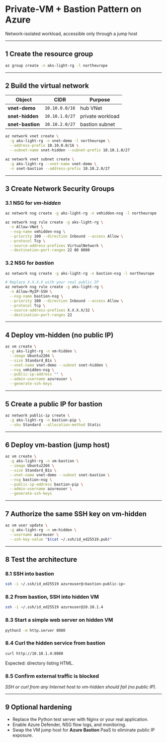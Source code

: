 # Private-VM + Bastion Pattern on Azure

Network-isolated workload, accessible only through a jump host

---

## 1  Create the resource group

```bash
az group create -n aks-light-rg -l northeurope
```

---

## 2  Build the virtual network

| Object           | CIDR           | Purpose          |
| ---------------- | -------------- | ---------------- |
| **vnet-demo**    | `10.10.0.0/16` | hub VNet         |
| **snet-hidden**  | `10.10.1.0/27` | private workload |
| **snet-bastion** | `10.10.2.0/27` | bastion subnet   |

```bash
az network vnet create \
  -g aks-light-rg -n vnet-demo -l northeurope \
  --address-prefix 10.10.0.0/16 \
  --subnet-name snet-hidden --subnet-prefix 10.10.1.0/27

az network vnet subnet create \
  -g aks-light-rg --vnet-name vnet-demo \
  -n snet-bastion --address-prefix 10.10.2.0/27
```

---

## 3  Create Network Security Groups

### 3.1 NSG for *vm-hidden*

```bash
az network nsg create -g aks-light-rg -n vmhidden-nsg -l northeurope

az network nsg rule create -g aks-light-rg \
  -n Allow-VNet \
  --nsg-name vmhidden-nsg \
  --priority 100 --direction Inbound --access Allow \
  --protocol Tcp \
  --source-address-prefixes VirtualNetwork \
  --destination-port-ranges 22 80 8080
```

### 3.2 NSG for *bastion*

```bash
az network nsg create -g aks-light-rg -n bastion-nsg -l northeurope

# Replace X.X.X.X with your real public IP
az network nsg rule create -g aks-light-rg \
  -n Allow-MyIP-SSH \
  --nsg-name bastion-nsg \
  --priority 100 --direction Inbound --access Allow \
  --protocol Tcp \
  --source-address-prefixes X.X.X.X/32 \
  --destination-port-ranges 22
```

---

## 4  Deploy **vm-hidden** (no public IP)

```bash
az vm create \
  -g aks-light-rg -n vm-hidden \
  --image Ubuntu2204 \
  --size Standard_B1s \
  --vnet-name vnet-demo --subnet snet-hidden \
  --nsg vmhidden-nsg \
  --public-ip-address "" \
  --admin-username azureuser \
  --generate-ssh-keys
```

---

## 5  Create a public IP for bastion

```bash
az network public-ip create \
  -g aks-light-rg -n bastion-pip \
  --sku Standard --allocation-method Static
```

---

## 6  Deploy **vm-bastion** (jump host)

```bash
az vm create \
  -g aks-light-rg -n vm-bastion \
  --image Ubuntu2204 \
  --size Standard_B1s \
  --vnet-name vnet-demo --subnet snet-bastion \
  --nsg bastion-nsg \
  --public-ip-address bastion-pip \
  --admin-username azureuser \
  --generate-ssh-keys
```

---

## 7  Authorize the same SSH key on **vm-hidden**

```bash
az vm user update \
  -g aks-light-rg -n vm-hidden \
  --username azureuser \
  --ssh-key-value "$(cat ~/.ssh/id_ed25519.pub)"
```

---

## 8  Test the architecture

### 8.1 SSH into bastion

```bash
ssh -i ~/.ssh/id_ed25519 azureuser@<bastion-public-ip>
```

### 8.2 From bastion, SSH into hidden VM

```bash
ssh -i ~/.ssh/id_ed25519 azureuser@10.10.1.4
```

### 8.3 Start a simple web server on hidden VM

```bash
python3 -m http.server 8080
```

### 8.4 Curl the hidden service from bastion

```bash
curl http://10.10.1.4:8080
```

Expected: directory listing HTML.

### 8.5 Confirm external traffic is blocked

*SSH or curl from any Internet host to vm-hidden should fail (no public IP).*

---

## 9  Optional hardening

* Replace the Python test server with Nginx or your real application.
* Enable Azure Defender, NSG flow logs, and monitoring.
* Swap the VM jump host for **Azure Bastion** PaaS to eliminate public IP exposure.

